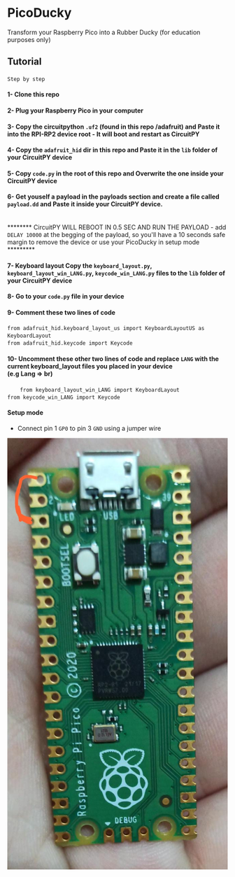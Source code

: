 # PicoDucky
Transform your Raspberry Pico into a Rubber Ducky (for education purposes only)


## Tutorial

`Step by step`

#### 1- Clone this repo

#### 2- Plug your Raspberry Pico in your computer

#### 3- Copy the circuitpython `.uf2` (found in this repo /adafruit) and Paste it into the RPI-RP2 device root - It will boot and restart as CircuitPY

#### 4- Copy the `adafruit_hid` dir in this repo and Paste it in the `lib` folder of your CircuitPY device

#### 5- Copy `code.py` in the root of this repo and Overwrite the one inside your CircuitPY device

#### 6- Get youself a payload in the payloads section and create a file called `payload.dd` and Paste it inside your CircuitPY device.<br/>
<br/>******** CircuitPY WILL REBOOT IN 0.5 SEC AND RUN THE PAYLOAD - add  `DELAY 10000` at the begging of the payload, so you'll have a 10 seconds safe margin to remove the device or use your PicoDucky in setup mode *********

#### 7- Keyboard layout Copy the `keyboard_layout.py`, `keyboard_layout_win_LANG.py`, `keycode_win_LANG.py` files to the `lib` folder of your CircuitPY device

#### 8- Go to your `code.py` file in your device

#### 9- Comment these two lines of code

`from adafruit_hid.keyboard_layout_us import KeyboardLayoutUS as KeyboardLayout`<br/>
`from adafruit_hid.keycode import Keycode`

#### 10- Uncomment these other two lines of code and replace `LANG` with the current keyboard_layout files you placed in your device <br/>(e.g Lang => br)

`   
    from keyboard_layout_win_LANG import KeyboardLayout`<br/>
    `from keycode_win_LANG import Keycode
`

#### Setup mode
- Connect pin 1 `GP0` to pin 3 `GND` using a jumper wire

<img src="./setupMode.jpeg">